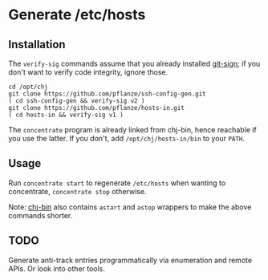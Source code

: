 # Generate /etc/hosts

## Installation

The `verify-sig` commands assume that you already installed [git-sign](https://github.com/pflanze/git-sign); if you don't want to verify code integrity, ignore those.

	cd /opt/chj
	git clone https://github.com/pflanze/ssh-config-gen.git
	( cd ssh-config-gen && verify-sig v2 )
	git clone https://github.com/pflanze/hosts-in.git
	( cd hosts-in && verify-sig v1 )

The `concentrate` program is already linked from chj-bin, hence
reachable if you use the latter. If you don't, add
`/opt/chj/hosts-in/bin` to your `PATH`.


## Usage

Run `concentrate start` to regenerate `/etc/hosts` when wanting to
concentrate, `concentrate stop` otherwise.

Note: [chj-bin](https://github.com/pflanze/chj-bin) also contains
`astart` and `astop` wrappers to make the above commands shorter.

## TODO

Generate anti-track entries programmatically via enumeration and
remote APIs. Or look into other tools.
